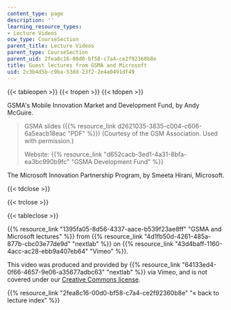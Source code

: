 ```yaml
---
content_type: page
description: ''
learning_resource_types:
- Lecture Videos
ocw_type: CourseSection
parent_title: Lecture Videos
parent_type: CourseSection
parent_uid: 2fea8c16-00d0-bf58-c7a4-ce2f92360b8e
title: Guest lectures from GSMA and Microsoft
uid: 2c3b4d5b-c9ba-53dd-23f2-2e4a0491df49
---
```


{{< tableopen >}}
{{< tropen >}}
{{< tdopen >}}


GSMA's Mobile Innovation Market and Development Fund, by Andy McGuire.

> GSMA slides ({{% resource_link d2621035-3835-c004-c606-6a5eacb18eac "PDF" %}}) (Courtesy of the GSM Association. Used with permission.)
> 
> Website: {{% resource_link "d652cacb-3ed1-4a31-8bfa-ea3bc990b9fc" "GSMA Development Fund" %}}

The Microsoft Innovation Partnership Program, by Smeeta Hirani, Microsoft.


{{< tdclose >}}

{{< trclose >}}

{{< tableclose >}}

{{% resource_link "1395fa05-8d56-4337-aace-b539f23ae8ff" "GSMA and Microsoft lectures" %}} from {{% resource_link "4d1fb50d-4261-485a-877b-cbc03e77de9d" "nextlab" %}} on {{% resource_link "43d4baff-1160-4acc-ac28-ebb9a407eb64" "Vimeo" %}}.

This video was produced and provided by {{% resource_link "64133ed4-0f66-4657-9e06-a35677adbc63" "nextlab" %}} via Vimeo, and is not covered under our [Creative Commons license](/terms/#cc).

{{% resource_link "2fea8c16-00d0-bf58-c7a4-ce2f92360b8e" "« back to lecture index" %}}